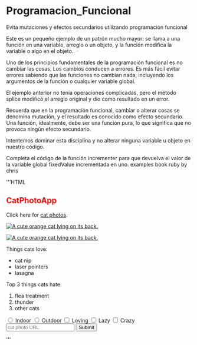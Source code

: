 # Programacion_Funcional

Evita mutaciones y efectos secundarios utilizando programación funcional

Este es un pequeño ejemplo de un patrón mucho mayor: se llama a una función en una variable, arreglo o un objeto, y la función modifica la variable o algo en el objeto.

Uno de los principios fundamentales de la programación funcional es no cambiar las cosas. Los cambios conducen a errores. Es más fácil evitar errores sabiendo que las funciones no cambian nada, incluyendo los argumentos de la función o cualquier variable global.

El ejemplo anterior no tenía operaciones complicadas, pero el método splice modificó el arreglo original y dio como resultado en un error.

Recuerda que en la programación funcional, cambiar o alterar cosas se denomina mutación, y el resultado es conocido como efecto secundario. Una función, idealmente, debe ser una función pura, lo que significa que no provoca ningún efecto secundario.

Intentemos dominar esta disciplina y no alterar ninguna variable u objeto en nuestro código.

Completa el código de la función incrementer para que devuelva el valor de la variable global fixedValue incrementada en uno.
examples book ruby by chris

'''HTML

<link href="https://fonts.googleapis.com/css?family=Lobster" rel="stylesheet" type="text/css">
<style>
  .red-text {
    color: red;
  }

  h2 {
    font-family: Lobster, Monospace;
  }

  p {
    font-size: 16px;
    font-family: Monospace;
  }

  .thick-green-border {
    border-color: green;
    border-width: 10px;
    border-style: solid;
    border-radius: 50%;
  }

  .smaller-image {
    width: 100px;
  }
</style>

<div class="container-fluid">
  <h2 class="red-text">CatPhotoApp</h2>

  <p>Click here for <a href="#">cat photos</a>.</p>

  <a href="#"><img class="smaller-image thick-green-border" src="https://cdn.freecodecamp.org/curriculum/cat-photo-app/relaxing-cat.jpg" alt="A cute orange cat lying on its back."></a>

 <a href="#"><img class="img-responsive" src="https://cdn.freecodecamp.org/curriculum/cat-photo-app/running-cats.jpg" alt="A cute orange cat lying on its back."></a>


  <p>Things cats love:</p>
  <ul>
    <li>cat nip</li>
    <li>laser pointers</li>
    <li>lasagna</li>
  </ul>
  <p>Top 3 things cats hate:</p>
  <ol>
    <li>flea treatment</li>
    <li>thunder</li>
    <li>other cats</li>
  </ol>
  <form action="https://freecatphotoapp.com/submit-cat-photo">
    <label><input type="radio" name="indoor-outdoor"> Indoor</label>
    <label><input type="radio" name="indoor-outdoor"> Outdoor</label>
    <label><input type="checkbox" name="personality"> Loving</label>
    <label><input type="checkbox" name="personality"> Lazy</label>
    <label><input type="checkbox" name="personality"> Crazy</label>
    <input type="text" placeholder="cat photo URL" required>
    <button type="submit">Submit</button>
  </form>
</div>

'''
